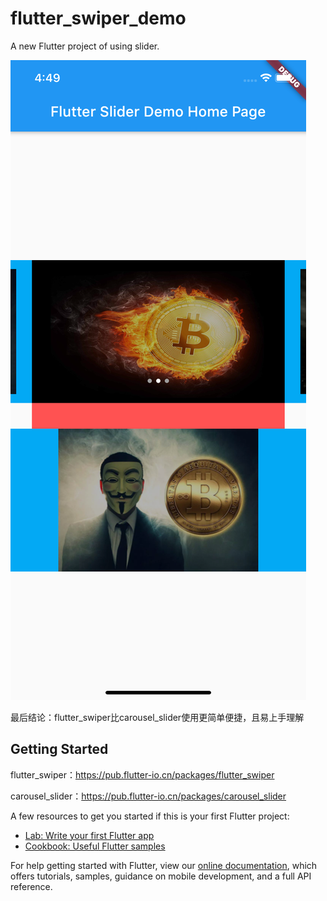 # flutter_swiper_demo

A new Flutter project of using slider.

![](./shot.png)

最后结论：flutter_swiper比carousel_slider使用更简单便捷，且易上手理解

## Getting Started

flutter_swiper：https://pub.flutter-io.cn/packages/flutter_swiper

carousel_slider：https://pub.flutter-io.cn/packages/carousel_slider

A few resources to get you started if this is your first Flutter project:

- [Lab: Write your first Flutter app](https://flutter.dev/docs/get-started/codelab)
- [Cookbook: Useful Flutter samples](https://flutter.dev/docs/cookbook)

For help getting started with Flutter, view our
[online documentation](https://flutter.dev/docs), which offers tutorials,
samples, guidance on mobile development, and a full API reference.
